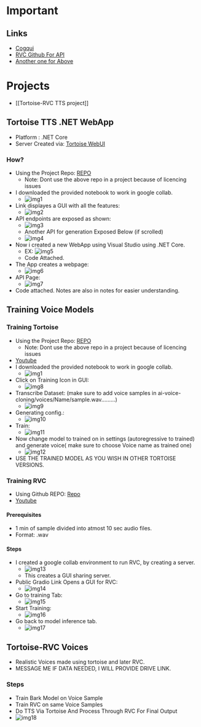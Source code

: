 # Important
## Links
- [Cogqui](https://tts.readthedocs.io/en/dev/index.html) 
- [RVC Github For API](https://github.com/JarodMica/rvc-tts-pipeline)
- [Another one for Above](https://github.com/JarodMica/audiobook_maker) 
# Projects
- [[Tortoise-RVC TTS project]]
## Tortoise TTS .NET WebApp
- Platform : .NET Core
- Server Created via: [Tortoise WebUI](https://git.ecker.tech/mrq/ai-voice-cloning/issues?type=all&state=open&labels=&milestone=0&project=0&assignee=0&poster=0&q=gnu)
### How?
- Using the Project Repo: [REPO](https://git.ecker.tech/mrq/ai-voice-cloning)
	- Note: Dont use the above repo in a project because of licencing issues
- I downloaded the provided notebook to work in google collab.
	- ![img1](https://github.com/magicalzfmk/TTS-Wrapper/blob/main/Wiki/Images/Pasted%20image%2020230825094440.png?raw=true)
- Link displayes a GUI with all the features:
	- ![img2](https://github.com/magicalzfmk/TTS-Wrapper/blob/main/Wiki/Images/Pasted%20image%2020230825094800.png?raw=true)
- API endpoints are exposed as shown:
	- ![img3](https://github.com/magicalzfmk/TTS-Wrapper/blob/main/Wiki/Images/Pasted%20image%2020230825095130.png?raw=true)
	- Another API for generation Exposed Below (if scrolled)
	- ![img4](https://github.com/magicalzfmk/TTS-Wrapper/blob/main/Wiki/Images/Pasted%20image%2020230825095211.png?raw=true)
- Now i created a new WebApp using Visual Studio using .NET Core.
	- EX: ![img5](https://github.com/magicalzfmk/TTS-Wrapper/blob/main/Wiki/Images/Pasted%20image%2020230825095341.png?raw=true)
	- Code Attached.
- The App creates a webpage: 
	- ![img6](https://github.com/magicalzfmk/TTS-Wrapper/blob/main/Wiki/Images/Pasted%20image%2020230825095528.png?raw=true)
- API Page:
	- ![img7](https://github.com/magicalzfmk/TTS-Wrapper/blob/main/Wiki/Images/Pasted%20image%2020230825095842.png?raw=true)
- Code attached. Notes are also in notes for easier understanding.

## Training Voice Models
### Training Tortoise
- Using the Project Repo: [REPO](https://git.ecker.tech/mrq/ai-voice-cloning)
	- Note: Dont use the above repo in a project because of licencing issues
- [Youtube](https://www.youtube.com/watch?v=6sTsqSQYIzs)
- I downloaded the provided notebook to work in google collab.
	- ![img1](https://github.com/magicalzfmk/TTS-Wrapper/blob/main/Wiki/Images/Pasted%20image%2020230825094440.png?raw=true)
- Click on Training Icon in GUI:
	- ![img8](https://github.com/magicalzfmk/TTS-Wrapper/blob/main/Wiki/Images/Pasted%20image%2020230825100525.png?raw=true)
- Transcribe Dataset: (make sure to add voice samples in ai-voice-cloning/voices/Name/sample.wav.........)
	- ![img9](https://github.com/magicalzfmk/TTS-Wrapper/blob/main/Wiki/Images/Pasted%20image%2020230825100851.png?raw=true)
- Generating config.:
	- ![img10](https://github.com/magicalzfmk/TTS-Wrapper/blob/main/Wiki/Images/Pasted%20image%2020230825101314.png?raw=true)
- Train:
	- ![img11](https://github.com/magicalzfmk/TTS-Wrapper/blob/main/Wiki/Images/Pasted%20image%2020230825101615.png?raw=true)
- Now change model to trained on in settings (autoregressive to trained) and generate voice( make sure to choose Voice name as trained one)
	- ![img12](https://github.com/magicalzfmk/TTS-Wrapper/blob/main/Wiki/Images/Pasted%20image%2020230825101808.png?raw=true)
- USE THE TRAINED MODEL AS YOU WISH IN OTHER TORTOISE VERSIONS.

### Training RVC
- Using Github REPO: [Repo](https://github.com/RVC-Project/Retrieval-based-Voice-Conversion-WebUI)
- [Youtube](https://www.youtube.com/watch?v=9wu6LSue_dU&list=PLknlHTKYxuNshtQQQ0uyfulwfWYRA6TGn&index=2&t=987s)
#### Prerequisites
- 1 min of sample divided into atmost 10 sec audio files.
- Format: .wav
#### Steps
- I created a google collab environment to run RVC, by creating a server.
	- ![img13](https://github.com/magicalzfmk/TTS-Wrapper/blob/main/Wiki/Images/Pasted%20image%2020230825104721.png?raw=true)
	- This creates a GUI sharing server.
- Public Gradio Link Opens a GUI for RVC:
	- ![img14](https://github.com/magicalzfmk/TTS-Wrapper/blob/main/Wiki/Images/Pasted%20image%2020230825105027.png?raw=true)
- Go to training Tab:
	- ![img15](https://github.com/magicalzfmk/TTS-Wrapper/blob/main/Wiki/Images/Pasted%20image%2020230825105313.png?raw=true)
- Start Training:
	- ![img16](https://github.com/magicalzfmk/TTS-Wrapper/blob/main/Wiki/Images/Pasted%20image%2020230825105537.png?raw=true)
- Go back to model inference tab.
	- ![img17](https://github.com/magicalzfmk/TTS-Wrapper/blob/main/Wiki/Images/Pasted%20image%2020230825105827.png?raw=true)

## Tortoise-RVC Voices
- Realistic Voices made using tortoise and later RVC.
- MESSAGE ME IF DATA NEEDED, I WILL PROVIDE DRIVE LINK.
### Steps
- Train Bark Model on Voice Sample
- Train RVC on same Voice Samples
- Do TTS Via Tortoise And Process Through RVC For Final Output
- ![img18](https://github.com/magicalzfmk/TTS-Wrapper/blob/main/Wiki/Images/Pasted%20image%2020230825111846.png?raw=true)